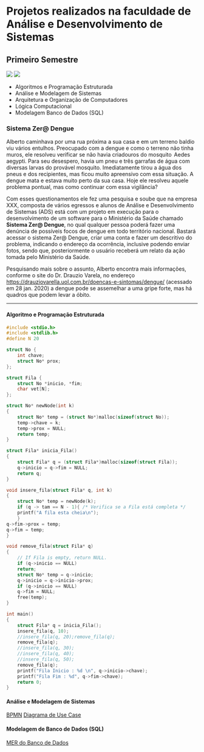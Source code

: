 # Projetos realizados na faculdade de Análise e Desenvolvimento de Sistemas

## Primeiro Semestre
![](https://img.shields.io/github/languages/count/caroldf07/portfolio-ads?color=green&style=for-the-badge)  ![](https://img.shields.io/github/languages/top/caroldf07/portfolio-ads?style=for-the-badge)

-   Algoritmos e Programação Estruturada
-   Análise e Modelagem de Sistemas
-   Arquitetura e Organização de Computadores
-   Lógica Computacional
-   Modelagem Banco de Dados (SQL)

### Sistema Zer@ Dengue

Alberto caminhava por uma rua próxima a sua casa e em um terreno baldio viu vários entulhos. Preocupado com a dengue e como o terreno não tinha muros, ele resolveu verificar se não havia criadouros do mosquito  Aedes aegypti. Para seu desespero, havia um pneu e três garrafas de água com diversas larvas do provável mosquito. Imediatamente tirou a água dos pneus e dos recipientes, mas ficou muito apreensivo com essa situação. A dengue mata e estava muito perto da sua casa. Hoje ele resolveu aquele problema pontual, mas como continuar com essa vigilância?

Com esses questionamentos ele fez uma pesquisa e soube que na empresa XXX, composta de vários egressos e alunos de Análise e Desenvolvimento de Sistemas (ADS) está com um projeto em execução para o desenvolvimento de um software para o Ministério da Saúde chamado **Sistema Zer@ Dengue**, no qual qualquer pessoa poderá fazer uma denúncia de possíveis focos de dengue em todo território nacional. Bastará acessar o sistema Zer@ Dengue, criar uma conta e fazer um descritivo do problema, indicando o endereço da ocorrência, inclusive podendo enviar fotos, sendo que, posteriormente o usuário receberá um relato da ação tomada pelo Ministério da Saúde.

Pesquisando mais sobre o assunto, Alberto encontra mais informações, conforme o site do Dr. Drauzio Varela, no endereço https://drauziovarella.uol.com.br/doencas-e-sintomas/dengue/ (acessado em 28 jan. 2020) a dengue pode se assemelhar a uma gripe forte, mas há quadros que podem levar a óbito.

------------

#### Algoritmo e Programação Estruturada
````c
#include <stdio.h>
#include <stdlib.h>
#define N 20

struct No {
	int chave;
	struct No* prox;
};

struct Fila {
	struct No *inicio, *fim;
	char vet[N];
};

struct No* newNode(int k)
{
	struct No* temp = (struct No*)malloc(sizeof(struct No));
	temp->chave = k;
	temp->prox = NULL;
	return temp;
}

struct Fila* inicia_Fila()
{
	struct Fila* q = (struct Fila*)malloc(sizeof(struct Fila));
	q->inicio = q->fim = NULL;
	return q;
}

void insere_fila(struct Fila* q, int k)
{
	struct No* temp = newNode(k);
	if (q -> tam == N - 1){ /* Verifica se a Fila está completa */
	printf("A fila esta cheia\n");
	}
q->fim->prox = temp;
q->fim = temp;
}

void remove_fila(struct Fila* q)
{
	// If Fila is empty, return NULL.
	if (q->inicio == NULL)
	return;
	struct No* temp = q->inicio;
	q->inicio = q->inicio->prox;
	if (q->inicio == NULL)
	q->fim = NULL;
	free(temp);
}

int main()
{
	struct Fila* q = inicia_Fila();
	insere_fila(q, 10);
	//insere_fila(q, 20);remove_fila(q);
	remove_fila(q);
	//insere_fila(q, 30);
	//insere_fila(q, 40);
	//insere_fila(q, 50);
	remove_fila(q);
	printf("Fila Inicio : %d \n", q->inicio->chave);
	printf("Fila Fim : %d", q->fim->chave);
	return 0;
}
````

#### Análise e Modelagem de Sistemas
[BPMN](https://i.imgur.com/tV2NYOK.png)
[Diagrama de Use Case](https://i.imgur.com/WtQUOgH.png)

#### Modelagem de Banco de Dados (SQL)
[MER do Banco de Dados](https://i.imgur.com/J80Mdm0.png)


